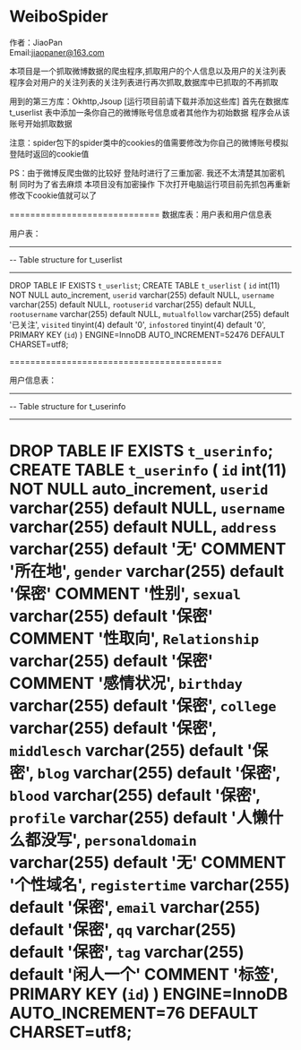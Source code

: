 # WeiboSpider

作者：JiaoPan  
Email:jiaopaner@163.com

本项目是一个抓取微博数据的爬虫程序,抓取用户的个人信息以及用户的关注列表
程序会对用户的关注列表的关注列表进行再次抓取,数据库中已抓取的不再抓取



用到的第三方库：Okhttp,Jsoup   [运行项目前请下载并添加这些库]
首先在数据库t_userlist 表中添加一条你自己的微博账号信息或者其他作为初始数据 程序会从该账号开始抓取数据

注意：spider包下的spider类中的cookies的值需要修改为你自己的微博账号模拟登陆时返回的cookie值

PS：由于微博反爬虫做的比较好  登陆时进行了三重加密. 
我还不太清楚其加密机制 同时为了省去麻烦 本项目没有加密操作 下次打开电脑运行项目前先抓包再重新修改下cookie值就可以了


=============================
数据库表：用户表和用户信息表

用户表：
-- ----------------------------
-- Table structure for t_userlist
-- ----------------------------
DROP TABLE IF EXISTS `t_userlist`;
CREATE TABLE `t_userlist` (
  `id` int(11) NOT NULL auto_increment,
  `userid` varchar(255) default NULL,
  `username` varchar(255) default NULL,
  `rootuserid` varchar(255) default NULL,
  `rootusername` varchar(255) default NULL,
  `mutualfollow` varchar(255) default '已关注',
  `visited` tinyint(4) default '0',
  `infostored` tinyint(4) default '0',
  PRIMARY KEY  (`id`)
) ENGINE=InnoDB AUTO_INCREMENT=52476 DEFAULT CHARSET=utf8;


=========================================

用户信息表：

-- ----------------------------
-- Table structure for t_userinfo
-- ----------------------------
DROP TABLE IF EXISTS `t_userinfo`;
CREATE TABLE `t_userinfo` (
  `id` int(11) NOT NULL auto_increment,
  `userid` varchar(255) default NULL,
  `username` varchar(255) default NULL,
  `address` varchar(255) default '无' COMMENT '所在地',
  `gender` varchar(255) default '保密' COMMENT '性别',
  `sexual` varchar(255) default '保密' COMMENT '性取向',
  `Relationship` varchar(255) default '保密' COMMENT '感情状况',
  `birthday` varchar(255) default '保密',
  `college` varchar(255) default '保密',
  `middlesch` varchar(255) default '保密',
  `blog` varchar(255) default '保密',
  `blood` varchar(255) default '保密',
  `profile` varchar(255) default '人懒什么都没写',
  `personaldomain` varchar(255) default '无' COMMENT '个性域名',
  `registertime` varchar(255) default '保密',
  `email` varchar(255) default '保密',
  `qq` varchar(255) default '保密',
  `tag` varchar(255) default '闲人一个' COMMENT '标签',
  PRIMARY KEY  (`id`)
) ENGINE=InnoDB AUTO_INCREMENT=76 DEFAULT CHARSET=utf8;
 ========================================================================================


